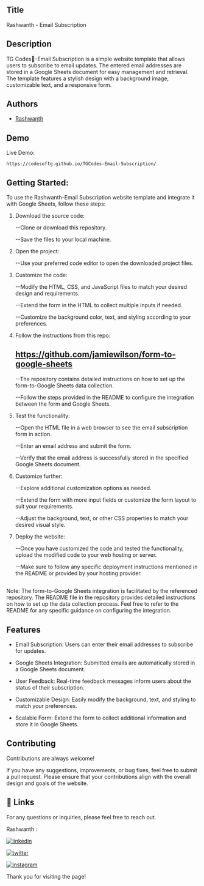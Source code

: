 
## Title

Rashwanth - Email Subscription
## Description 

TG Codes💛-Email Subscription is a simple website template that allows users to subscribe to email updates. The entered email addresses are stored in a Google Sheets document for easy management and retrieval. The template features a stylish design with a background image, customizable text, and a responsive form.




## Authors

- [Rashwanth](https://github.com/rashwanthashok) 


## Demo

Live Demo:

    https://codesoftg.github.io/TGCodes-Email-Subscription/
## Getting Started:

To use the Rashwanth-Email Subscription website template and integrate it with Google Sheets, follow these steps:

1) Download the source code:

    --Clone or download this repository.

    --Save the files to your local machine.
    
2) Open the project:

    --Use your preferred code editor to open the downloaded project files.

3) Customize the code:

    --Modify the HTML, CSS, and JavaScript files to match your desired design and requirements.

    --Extend the form in the HTML to collect multiple inputs if needed.
    
    --Customize the background color, text, and styling according to your preferences.

4) Follow the instructions from this repo:
    ## https://github.com/jamiewilson/form-to-google-sheets

    --The repository contains detailed instructions on how to set up the form-to-Google Sheets data collection.

    --Follow the steps provided in the README to configure the integration between the form and Google Sheets.

5) Test the functionality:

    --Open the HTML file in a web browser to see the email subscription form in action.

    --Enter an email address and submit the form.

    --Verify that the email address is successfully stored in the specified Google Sheets document.

6) Customize further:

    --Explore additional customization options as needed.

    --Extend the form with more input fields or customize the form layout to suit your requirements.

    --Adjust the background, text, or other CSS properties to match your desired visual style.

7) Deploy the website:

    --Once you have customized the code and tested the functionality, upload the modified code to your web hosting or server.

    --Make sure to follow any specific deployment instructions mentioned in the README or provided by your hosting provider.
    
## 

Note: The form-to-Google Sheets integration is facilitated by the referenced repository. The README file in the repository provides detailed instructions on how to set up the data collection process. Feel free to refer to the README for any specific guidance on configuring the integration.
## Features

- Email Subscription: Users can enter their email addresses to subscribe for updates.

- Google Sheets Integration: Submitted emails are automatically stored in a Google Sheets document.

- User Feedback: Real-time feedback messages inform users about the status of their subscription.

- Customizable Design: Easily modify the background, text, and styling to match your preferences.

- Scalable Form: Extend the form to collect additional information and store it in Google Sheets.

## Contributing

Contributions are always welcome!

If you have any suggestions, improvements, or bug fixes, feel free to submit a pull request. Please ensure that your contributions align with the overall design and goals of the website. 


## 🔗 Links

For any questions or inquiries, please feel free to reach out. 

Rashwanth :

[![linkedin](https://img.shields.io/badge/linkedin-0A66C2?style=for-the-badge&logo=linkedin&logoColor=white)](www.linkedin.com/in/rashwanth-ashok)


[![twitter](https://img.shields.io/badge/twitter-1DA1F2?style=for-the-badge&logo=twitter&logoColor=white)](https://twitter.com/AshokRashwanth)

[![instagram](https://img.shields.io/badge/instagram-E4405F?style=for-the-badge&logo=instagram&logoColor=white)](https://www.instagram.com/rashwanthashok/)


Thank you for visiting the page!